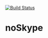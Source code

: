 [![Build Status](https://travis-ci.com/AlexeyDer/noSkype.svg?branch=release)](https://travis-ci.com/AlexeyDer/noSkype)
# noSkype
